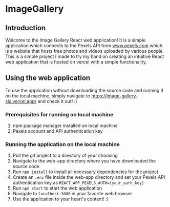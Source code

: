 # **ImageGallery**

## Introduction

Welcome to the Image Gallery React web application! It is a simple application which 
connects to the Pexels API from www.pexels.com which is a website that hosts free photos 
and videos uploaded by various people. This is a simple project I made to try my hand on 
creating an intuitive React web application that is hosted on vercel with a simple functionality.

## Using the web application

To use the application without downloading the source code and running it on the
local machine, simply navigate to https://image-gallery-six.vercel.app/ and check it out! :)

### Prerequisites for running on local machine

1. npm package manager installed on local machine
2. Pexels account and API authentication key

### Running the application on the local machine

1. Pull the git project to a directory of your choosing
2. Navigate to the web-app directory where you have downloaded the source code
3. Run `npm install` to install all necessary dependencies for the project
4. Create an `.env` file inside the web-app directory and set your Pexels API authentication key as 
`REACT_APP_PEXELS_AUTH=[your_auth_key]`
5. Run `npm start` to start the web application 
6. Navigate to `localhost:3000` in your favorite web browser
7. Use the application to your heart's content! :)




